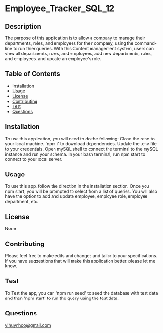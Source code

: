 # Employee_Tracker_SQL_12

## Description

  The purpose of this application is to allow a company to manage their departments, roles, and employees for their company, using the command-line to run thier queries.  With this Content management system, users can view all departments, roles, and employees, add new departments, roles, and employees, and update an employee's role.

## Table of Contents

* [Installation](#installation)
* [Usage](#usage)
* [License](#license)
* [Contributing](#contributing)
* [Test](#test)
* [Questions](#questions)

## Installation

  To use this application, you will need to do the following:
  Clone the repo to your  local machine.
  'npm i' to download dependencies.
  Update the .env file to your credentials.
  Open mySQL shell to connect the terminal to the mySQL instance and run your schema.
  In your bash terminal, run npm start to connect to your local server.
  
## Usage

  To use this app, follow the direction in the installation section.  Once you npm start, you will be prompted to select from a list of queries.  You will also have the option to add  and update  employee, employee role, employee department, etc.

## License

  None

## Contributing

  Please feel free to make edits and changes and tailor to your specifications. If you have suggestions that will make this application better, please let me know.

## Test

  To Test the app, you can 'npm run seed' to seed the database with test data and then 'npm start' to run the query using the test data.
  
## Questions

  vihuynhco@gmail.com
